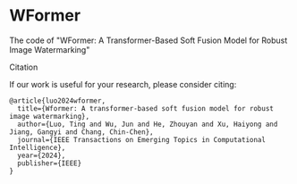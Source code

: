 # WFormer
The code of "WFormer: A Transformer-Based Soft Fusion Model for Robust Image Watermarking"

Citation

If our work is useful for your research, please consider citing:

```
@article{luo2024wformer,
  title={Wformer: A transformer-based soft fusion model for robust image watermarking},
  author={Luo, Ting and Wu, Jun and He, Zhouyan and Xu, Haiyong and Jiang, Gangyi and Chang, Chin-Chen},
  journal={IEEE Transactions on Emerging Topics in Computational Intelligence},
  year={2024},
  publisher={IEEE}
}
```

